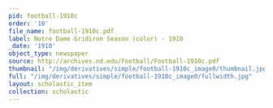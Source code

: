 ```yaml
---
pid: football-1910c
order: '10'
file_name: football-1910c.pdf
label: Notre Dame Gridiron Season (color) - 1910
_date: '1910'
object_type: newspaper
source: http://archives.nd.edu/Football/Football-1910c.pdf
thumbnail: "/img/derivatives/simple/football-1910c_image0/thumbnail.jpg"
full: "/img/derivatives/simple/football-1910c_image0/fullwidth.jpg"
layout: scholastic_item
collection: scholastic
---
```

